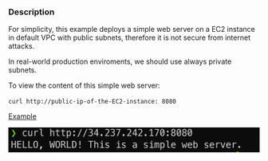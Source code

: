 ### Description

For simplicity, this example deploys a simple web server on a EC2 instance in default VPC with 
public subnets, therefore it is not secure from internet attacks. 

In real-world production enviroments, we should use always private subnets. 

To view the content of this simple web server: 

`curl http://public-ip-of-the-EC2-instance: 8080`

[Example](webserver.png)

![Example](./webserver.png)